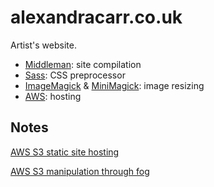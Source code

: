 # alexandracarr.co.uk

Artist's website.

* [Middleman](https://github.com/middleman/middleman): site compilation
* [Sass](https://github.com/sass/sass): CSS preprocessor
* [ImageMagick](http://www.imagemagick.org/) &
  [MiniMagick](https://github.com/minimagick/minimagick): image resizing
* [AWS](http://aws.amazon.com/): hosting

## Notes

[AWS S3 static site hosting](http://docs.aws.amazon.com/AmazonS3/latest/dev/website-hosting-custom-domain-walkthrough.html)

[AWS S3 manipulation through fog](http://fog.io/storage/)
